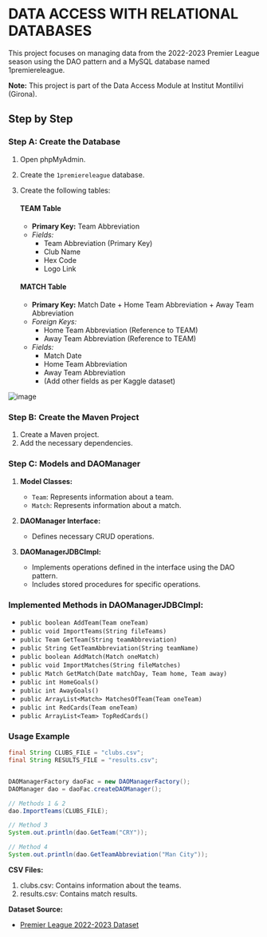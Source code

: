 # DATA ACCESS WITH RELATIONAL DATABASES

This project focuses on managing data from the 2022-2023 Premier League season using the DAO pattern and a MySQL database named 1premiereleague.

**Note:**
This project is part of the Data Access Module at Institut Montilivi (Girona).

## Step by Step

### Step A: Create the Database

1. Open phpMyAdmin.
2. Create the `1premiereleague` database.
3. Create the following tables:

   #### TEAM Table
   - **Primary Key:** Team Abbreviation
   - *Fields:*
     - Team Abbreviation (Primary Key)
     - Club Name
     - Hex Code
     - Logo Link

   #### MATCH Table
   - **Primary Key:** Match Date + Home Team Abbreviation + Away Team Abbreviation
   - *Foreign Keys:*
     - Home Team Abbreviation (Reference to TEAM)
     - Away Team Abbreviation (Reference to TEAM)
   - *Fields:*
     - Match Date
     - Home Team Abbreviation
     - Away Team Abbreviation
     - (Add other fields as per Kaggle dataset)

![image](https://github.com/0LE6/DAM2_M06_UF2_A2_Premiere_League/assets/135649528/c6710bca-4011-41c1-9a44-85e62d25ccf8)

### Step B: Create the Maven Project

1. Create a Maven project.
2. Add the necessary dependencies.

### Step C: Models and DAOManager

1. **Model Classes:**
   - `Team`: Represents information about a team.
   - `Match`: Represents information about a match.

2. **DAOManager Interface:**
   - Defines necessary CRUD operations.

3. **DAOManagerJDBCImpl:**
   - Implements operations defined in the interface using the DAO pattern.
   - Includes stored procedures for specific operations.

### Implemented Methods in DAOManagerJDBCImpl:

- `public boolean AddTeam(Team oneTeam)`
- `public void ImportTeams(String fileTeams)`
- `public Team GetTeam(String teamAbbreviation)`
- `public String GetTeamAbbreviation(String teamName)`
- `public boolean AddMatch(Match oneMatch)`
- `public void ImportMatches(String fileMatches)`
- `public Match GetMatch(Date matchDay, Team home, Team away)`
- `public int HomeGoals()`
- `public int AwayGoals()`
- `public ArrayList<Match> MatchesOfTeam(Team oneTeam)`
- `public int RedCards(Team oneTeam)`
- `public ArrayList<Team> TopRedCards()`

### Usage Example

```java
final String CLUBS_FILE = "clubs.csv";
final String RESULTS_FILE = "results.csv";


DAOManagerFactory daoFac = new DAOManagerFactory();
DAOManager dao = daoFac.createDAOManager();

// Methods 1 & 2
dao.ImportTeams(CLUBS_FILE);

// Method 3
System.out.println(dao.GetTeam("CRY"));

// Method 4
System.out.println(dao.GetTeamAbbreviation("Man City"));
```
**CSV Files:**
1. clubs.csv: Contains information about the teams.
2. results.csv: Contains match results.

**Dataset Source:**
- [Premier League 2022-2023 Dataset](https://www.kaggle.com/datasets/evangower/premier-league-2022-2023)
